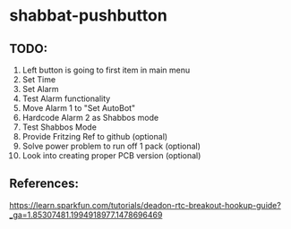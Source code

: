 # shabbat-pushbutton

## TODO:

1. Left button is going to first item in main menu
2. Set Time
3. Set Alarm
4. Test Alarm functionality
5. Move Alarm 1 to "Set AutoBot"
6. Hardcode Alarm 2 as Shabbos mode
7. Test Shabbos Mode
8. Provide Fritzing Ref to github (optional)
9. Solve power problem to run off 1 pack (optional)
10. Look into creating proper PCB version (optional)

## References:
https://learn.sparkfun.com/tutorials/deadon-rtc-breakout-hookup-guide?_ga=1.85307481.1994918977.1478696469
